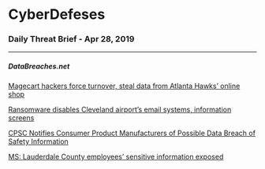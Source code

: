 # CyberDefeses
### Daily Threat Brief - Apr 28, 2019

 
-----
 
##### DataBreaches.net
[Magecart hackers force turnover, steal data from Atlanta Hawks’ online shop](https://www.databreaches.net/magecart-hackers-force-turnover-steal-data-from-atlanta-hawks-online-shop/)
 
[Ransomware disables Cleveland airport’s email systems, information screens](https://www.databreaches.net/ransomware-disables-cleveland-airports-email-systems-information-screens/)
 
[CPSC Notifies Consumer Product Manufacturers of Possible Data Breach of Safety Information](https://www.databreaches.net/cpsc-notifies-consumer-product-manufacturers-of-possible-data-breach-of-safety-information/)
 
[MS: Lauderdale County employees’ sensitive information exposed](https://www.databreaches.net/ms-lauderdale-county-employees-sensitive-information-exposed/)
 
